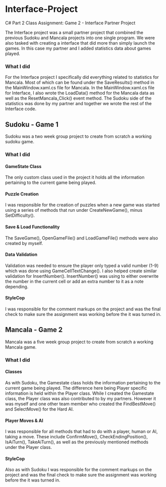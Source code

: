 # Interface-Project
C# Part 2 Class Assignment: Game 2 - Interface Partner Project

The Interface project was a small partner project that combined the previous Sudoku and Mancala projects into one single program. We were also tasked with creating a interface that did more than simply launch the games. In this case my partner and I added statistics data about games played.

### What I did
For the Interface project I specifically did everything related to statistics for Mancala. Most of which can be found under the SaveResults() method in the MainWindow.xaml.cs file for Mancala. In the MainWindow.xaml.cs file for Interface, I also wrote the LoadData() method for the Mancala data as well as the ResetMancala_Click() event method. The Sudoku side of the statistics was done by my partner and together we wrote the rest of the Interface code. 

## Sudoku - Game 1
Sudoku was a two week group project to create from scratch a working sudoku game.

### What I did

#### GameState Class
The only custom class used in the project it holds all the information pertaining to the current game being played. 

#### Puzzle Creation
I was responsible for the creation of puzzles when a new game was started using a series of methods that run under CreateNewGame(), minus SetDifficulty().

#### Save & Load Functionality 
The SaveGame(), OpenGameFile() and LoadGameFile() methods were also created by myself. 

#### Data Validation
Validation was needed to ensure the player only typed a valid number (1-9) which was done using GameCellTextChange(). I also helped create similar validation for InsertNumber(). InsertNumber() was using to either overwrite the number in the current cell or add an extra number to it as a note depending.

#### StyleCop 
I was responsible for the comment markups on the project and was the final check to make sure the assignment was working before the it was turned in.

## Mancala - Game 2
Mancala was a five week group project to create from scratch a working Mancala game.

### What I did

#### Classes
As with Sudoku, the Gamestate class holds the information pertaining to the current game being played. The difference here being Player specific information is held within the Player class. While I created the Gamestate class, the Player class was also contributed to by my partners. However it was myself and one other team member who created the FindBestMove() and SelectMove() for the Hard AI.

#### Player Moves & AI
I was responsible for all methods that had to do with a player, human or AI, taking a move. These include ConfirmMove(), CheckEndingPosition(), IsAiTurn(), TakeAiTurn(), as well as the previously mentioned methods under the Player class.

#### StyleCop 
Also as with Sudoku I was responsible for the comment markups on the project and was the final check to make sure the assignment was working before the it was turned in.
